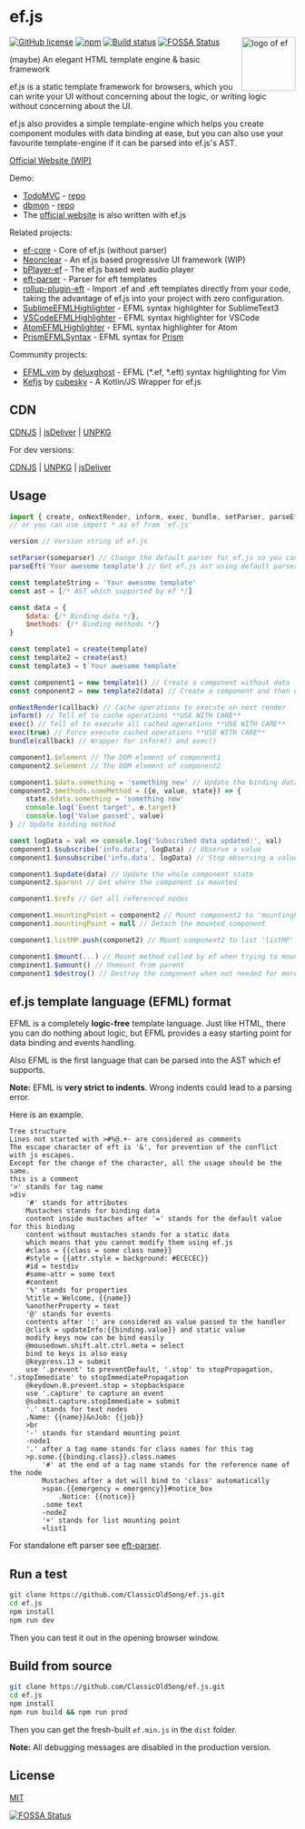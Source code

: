 # ef.js
[![GitHub license](https://img.shields.io/badge/license-MIT-blue.svg?style=flat-square)](https://raw.githubusercontent.com/ClassicOldSong/ef.js/master/LICENSE) [![npm](https://img.shields.io/npm/dt/ef.js.svg?style=flat-square)](https://www.npmjs.com/package/ef.js) [![Build status](https://img.shields.io/travis/TheNeuronProject/ef.js.svg?style=flat-square)](https://travis-ci.org/ClassicOldSong/ef.js) [![FOSSA Status](https://app.fossa.io/api/projects/git%2Bhttps%3A%2F%2Fgithub.com%2FTheNeuronProject%2Fef.js.svg?type=shield)](https://app.fossa.io/projects/git%2Bhttps%3A%2F%2Fgithub.com%2FTheNeuronProject%2Fef.js?ref=badge_shield)
<img align="right" width="95" height="95" title="logo of ef" src="https://user-images.githubusercontent.com/10512422/39509793-19724b72-4e1a-11e8-8abc-231e48641242.png">

(maybe) An elegant HTML template engine & basic framework

ef.js is a static template framework for browsers, which you can write your UI without concerning about the logic, or writing logic without concerning about the UI.

ef.js also provides a simple template-engine which helps you create component modules with data binding at ease, but you can also use your favourite template-engine if it can be parsed into ef.js's AST.

[Official Website (WIP)](https://ef.js.org)

Demo:
+ [TodoMVC](https://classicoldsong.github.io/todomvc-efjs/) - [repo](https://github.com/ClassicOldSong/todomvc-efjs)
+ [dbmon](https://classicoldsong.github.io/js-repaint-perfs/ef/opt.html) - [repo](https://github.com/ClassicOldSong/js-repaint-perfs)
+ The [official website](https://github.com/ClassicOldSong/ef.js.org) is also written with ef.js

Related projects:
+ [ef-core](https://github.com/TheNeuronProject/ef-core) - Core of ef.js (without parser)
+ [Neonclear](https://neon.atm.re) - An ef.js based progressive UI framework (WIP)
+ [bPlayer-ef](https://bplayer-ef.ccoooss.com) - The ef.js based web audio player
+ [eft-parser](https://github.com/TheNeuronProject/eft-parser) - Parser for eft templates
+ [rollup-plugin-eft](https://github.com/ClassicOldSong/rollup-plugin-eft) - Import .ef and .eft templates directly from your code, taking the advantage of ef.js into your project with zero configuration.
+ [SublimeEFMLHighlighter](https://github.com/ClassicOldSong/SublimeEFMLHighlighter) - EFML syntax highlighter for SublimeText3
+ [VSCodeEFMLHighlighter](https://marketplace.visualstudio.com/items?itemName=ClassicOldSong.efml) - EFML syntax highlighter for VSCode
+ [AtomEFMLHighlighter](https://atom.io/packages/efml) - EFML syntax highlighter for Atom
+ [PrismEFMLSyntax](https://github.com/ClassicOldSong/PrismEFMLSyntax) - EFML syntax for [Prism](http://prismjs.com/)

Community projects:
+ [EFML.vim](https://github.com/deluxghost/EFML.vim) by [deluxghost](https://github.com/deluxghost) - EFML (*.ef, *.eft) syntax highlighting for Vim
+ [Kefjs](https://github.com/cubesky/Kefjs) by [cubesky](https://github.com/cubesky) - A Kotlin/JS Wrapper for ef.js

## CDN
[CDNJS](https://cdnjs.com/libraries/ef.js) | [jsDeliver](https://cdn.jsdelivr.net/npm/ef.js/dist/ef.min.js) | [UNPKG](https://unpkg.com/ef.js)

For dev versions:

[CDNJS](https://cdnjs.com/libraries/ef.js) | [UNPKG](https://unpkg.com/ef.js/dist/ef.dev.js) | [jsDeliver](https://cdn.jsdelivr.net/npm/ef.js/dist/ef.dev.js)

## Usage
``` javascript
import { create, onNextRender, inform, exec, bundle, setParser, parseEft, t, version } from 'ef.js'
// or you can use import * as ef from 'ef.js'

version // Version string of ef.js

setParser(someparser) // Change the default parser for ef.js so you can use a different type of template
parseEft('Your awesome template') // Get ef.js ast using default parser

const templateString = 'Your awesome template'
const ast = [/* AST which supported by ef */]

const data = {
	$data: {/* Binding data */},
	$methods: {/* Binding methods */}
}

const template1 = create(template)
const template2 = create(ast)
const template3 = t`Your awesome template`

const component1 = new template1() // Create a component without data
const component2 = new template2(data) // Create a component and then updates it's data

onNextRender(callback) // Cache operations to execute on next render
inform() // Tell ef to cache operations **USE WITH CARE**
exec() // Tell ef to execute all cached operations **USE WITH CARE**
exec(true) // Force execute cached operations **USE WITH CARE**
bundle(callback) // Wrapper for inform() and exec()

component1.$element // The DOM element of component1
component2.$element // The DOM element of component2

component1.$data.something = 'something new' // Update the binding data 'something'
component2.$methods.someMethod = ({e, value, state}) => {
	state.$data.something = 'something new'
	console.log('Event target', e.target)
	console.log('Value passed', value)
} // Update binding method

const logData = val => console.log('Subscribed data updated:', val)
component1.$subscribe('info.data', logData) // Observe a value
component1.$unsubscribe('info.data', logData) // Stop observing a value

component1.$update(data) // Update the whole component state
component2.$parent // Get where the component is mounted

component1.$refs // Get all referenced nodes

component1.mountingPoint = component2 // Mount component2 to 'mountingPoint' on component1
component1.mountingPoint = null // Detach the mounted component

component1.listMP.push(componet2) // Mount component2 to list 'listMP' mounting point on component1

component1.$mount(...) // Mount method called by ef when trying to mount
compinent1.$umount() // Unmount from parent
component1.$destroy() // Destroy the component when not needed for more memory

```

## ef.js template language (EFML) format
EFML is a completely **logic-free** template language. Just like HTML, there you can do nothing about logic, but EFML provides a easy starting point for data binding and events handling.

Also EFML is the first language that can be parsed into the AST which ef supports.

**Note:** EFML is **very strict to indents**. Wrong indents could lead to a parsing error.

Here is an example.

```
Tree structure
Lines not started with >#%@.+- are considered as comments
The escape character of eft is '&', for prevention of the conflict with js escapes.
Except for the change of the character, all the usage should be the same.
this is a comment
'>' stands for tag name
>div
	'#' stands for attributes
	Mustaches stands for binding data
	content inside mustaches after '=' stands for the default value for this binding
	content without mustaches stands for a static data
	which means that you cannot modify them using ef.js
	#class = {{class = some class name}}
	#style = {{attr.style = background: #ECECEC}}
	#id = testdiv
	#some-attr = some text
	#content
	'%' stands for properties
	%title = Welcome, {{name}}
	%anotherProperty = text
	'@' stands for events
	contents after ':' are considered as value passed to the handler
	@click = updateInfo:{{binding.value}} and static value
	modify keys now can be bind easily
	@mousedown.shift.alt.ctrl.meta = select
	bind to keys is also easy
	@keypress.13 = submit
	use '.prevent' to preventDefault, '.stop' to stopPropagation, '.stopImmediate' to stopImmediatePropagation
	@keydown.8.prevent.stop = stopbackspace
	use '.capture' to capture an event
	@submit.capture.stopImmediate = submit
	'.' stands for text nodes
	.Name: {{name}}&nJob: {{job}}
	>br
	'-' stands for standard mounting point
	-node1
	'.' after a tag name stands for class names for this tag
	>p.some.{{binding.class}}.class.names
		'#' at the end of a tag name stands for the reference name of the node
		Mustaches after a dot will bind to 'class' automatically
		>span.{{emergency = emergency}}#notice_box
			.Notice: {{notice}}
		.some text
		-node2
		'+' stands for list mounting point
		+list1
```

For standalone eft parser see [eft-parser](https://github.com/ClassicOldSong/eft-parser).

## Run a test
``` bash
git clone https://github.com/ClassicOldSong/ef.js.git
cd ef.js
npm install
npm run dev
```
Then you can test it out in the opening browser window.

## Build from source
``` bash
git clone https://github.com/ClassicOldSong/ef.js.git
cd ef.js
npm install
npm run build && npm run prod
```
Then you can get the fresh-built `ef.min.js` in the `dist` folder.

**Note:** All debugging messages are disabled in the production version.

## License
[MIT](http://cos.mit-license.org/)


[![FOSSA Status](https://app.fossa.io/api/projects/git%2Bhttps%3A%2F%2Fgithub.com%2FTheNeuronProject%2Fef.js.svg?type=large)](https://app.fossa.io/projects/git%2Bhttps%3A%2F%2Fgithub.com%2FTheNeuronProject%2Fef.js?ref=badge_large)
